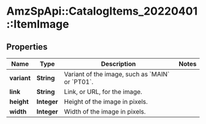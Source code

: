 # AmzSpApi::CatalogItems_20220401::ItemImage

## Properties
Name | Type | Description | Notes
------------ | ------------- | ------------- | -------------
**variant** | **String** | Variant of the image, such as &#x60;MAIN&#x60; or &#x60;PT01&#x60;. | 
**link** | **String** | Link, or URL, for the image. | 
**height** | **Integer** | Height of the image in pixels. | 
**width** | **Integer** | Width of the image in pixels. | 

